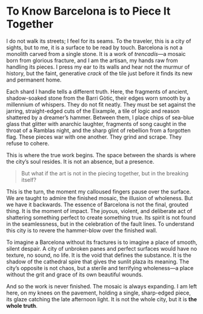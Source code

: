 # To Know Barcelona is to Piece It Together

I do not walk its streets; I feel for its seams. To the traveler, this is a city of sights, but to me, it is a surface to be read by touch. Barcelona is not a monolith carved from a single stone. It is a work of *trencadís*—a mosaic born from glorious fracture, and I am the artisan, my hands raw from handling its pieces. I press my ear to its walls and hear not the murmur of history, but the faint, generative *crack* of the tile just before it finds its new and permanent home.

Each shard I handle tells a different truth. Here, the fragments of ancient, shadow-soaked stone from the Barri Gòtic, their edges worn smooth by a millennium of whispers. They do not fit neatly. They must be set against the jarring, straight-edged cuts of the Eixample, a tile of logic and reason shattered by a dreamer’s hammer. Between them, I place chips of sea-blue glass that glitter with anarchic laughter, fragments of song caught in the throat of a Ramblas night, and the sharp glint of rebellion from a forgotten flag. These pieces war with one another. They grind and scrape. They refuse to cohere.

This is where the true work begins. The space between the shards is where the city’s soul resides. It is not an absence, but a presence.

> But what if the art is not in the piecing together, but in the breaking itself?

This is the turn, the moment my calloused fingers pause over the surface. We are taught to admire the finished mosaic, the illusion of wholeness. But we have it backwards. The essence of Barcelona is not the final, grouted thing. It is the moment of impact. The joyous, violent, and deliberate act of shattering something perfect to create something true. Its spirit is not found in the seamlessness, but in the celebration of the fault lines. To understand this city is to revere the hammer-blow over the finished wall.

To imagine a Barcelona without its fractures is to imagine a place of smooth, silent despair. A city of unbroken panes and perfect surfaces would have no texture, no sound, no life. It is the void that defines the substance. It is the shadow of the cathedral spire that gives the sunlit plaza its meaning. The city’s opposite is not chaos, but a sterile and terrifying wholeness—a place without the grit and grace of its own beautiful wounds.

And so the work is never finished. The mosaic is always expanding. I am left here, on my knees on the pavement, holding a single, sharp-edged piece, its glaze catching the late afternoon light. It is not the whole city, but it is **the whole truth**.
